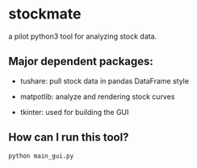 # stockmate
a pilot python3 tool for analyzing stock data.

## Major dependent packages:
  * tushare:
    pull stock data in pandas DataFrame style

  * matpotlib:
    analyze and rendering stock curves

  * tkinter:
    used for building the GUI

## How can I run this tool?
```bash
python main_gui.py
```
